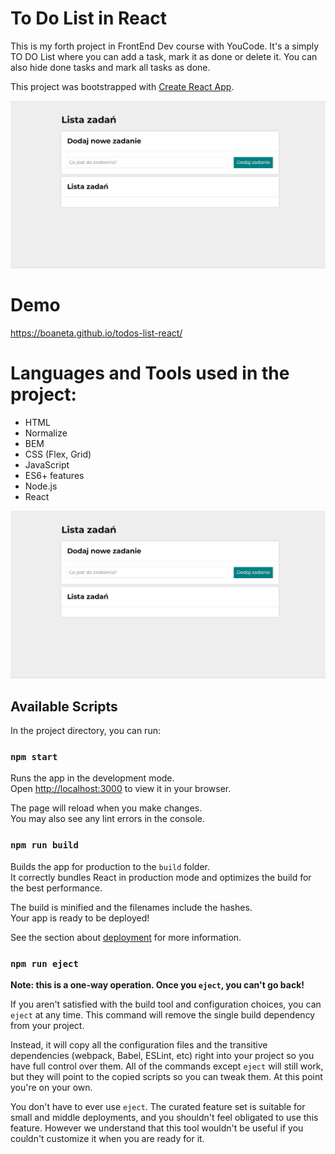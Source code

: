 # To Do List in React

This is my forth project in FrontEnd Dev course with YouCode. It's a simply TO DO List where you can add a task, mark it as done or delete it. You can also hide done tasks and mark all tasks as done.

This project was bootstrapped with [Create React App](https://github.com/facebook/create-react-app).

![To Do List gif](to-do.gif)

# Demo

https://boaneta.github.io/todos-list-react/

# Languages and Tools used in the project:

- HTML
- Normalize
- BEM
- CSS (Flex, Grid)
- JavaScript
- ES6+ features
- Node.js
- React

![To Do List gif](/to-do.gif)

## Available Scripts

In the project directory, you can run:

### `npm start`

Runs the app in the development mode.\
Open [http://localhost:3000](http://localhost:3000) to view it in your browser.

The page will reload when you make changes.\
You may also see any lint errors in the console.

### `npm run build`

Builds the app for production to the `build` folder.\
It correctly bundles React in production mode and optimizes the build for the best performance.

The build is minified and the filenames include the hashes.\
Your app is ready to be deployed!

See the section about [deployment](https://facebook.github.io/create-react-app/docs/deployment) for more information.

### `npm run eject`

**Note: this is a one-way operation. Once you `eject`, you can't go back!**

If you aren't satisfied with the build tool and configuration choices, you can `eject` at any time. This command will remove the single build dependency from your project.

Instead, it will copy all the configuration files and the transitive dependencies (webpack, Babel, ESLint, etc) right into your project so you have full control over them. All of the commands except `eject` will still work, but they will point to the copied scripts so you can tweak them. At this point you're on your own.

You don't have to ever use `eject`. The curated feature set is suitable for small and middle deployments, and you shouldn't feel obligated to use this feature. However we understand that this tool wouldn't be useful if you couldn't customize it when you are ready for it.